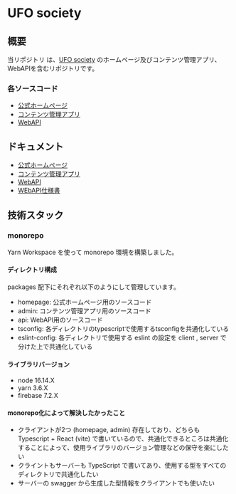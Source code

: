 # UFO society

## 概要
当リポジトリ は、[UFO society](https://twitter.com/ufo_society) のホームページ及びコンテンツ管理アプリ、WebAPIを含むリポジトリです。

### 各ソースコード
- [公式ホームページ](./packages/homepage)
- [コンテンツ管理アプリ](./packages/admin/)
- [WebAPI](./packages/api/)
  
## ドキュメント
- [公式ホームページ](./packages/homepage/README.md)
- [コンテンツ管理アプリ](./packages/admin/README.md)
- [WebAPI](./packages/api/README.md)
- [WEbAPI仕様書](./pakages/api/swagger-spec.yaml)

## 技術スタック

### monorepo 
Yarn Workspace を使って monorepo 環境を構築しました。

#### ディレクトリ構成
packages 配下にそれぞれ以下のようにして管理しています。
- homepage: 公式ホームページ用のソースコード
- admin: コンテンツ管理アプリ用のソースコード
- api: WebAPI用のソースコード
- tsconfig: 各ディレクトリのtypescriptで使用するtsconfigを共通化している
- eslint-config: 各ディレクトリで使用する eslint の設定を client , server で分けた上で共通化している

#### ライブラリバージョン
- node 16.14.X
- yarn 3.6.X
- firebase 7.2.X

#### monorepo化によって解決したかったこと
- クライアントが2つ (homepage, admin) 存在しており、どちらも Typescript + React (vite) で書いているので、共通化できるところは共通化することによって、使用ライブラリのバージョン管理などの保守を楽にしたい
- クライントもサーバーも TypeScript で書いてあり、使用する型をすべてのディレクトリで共通化したい
- サーバーの swagger から生成した型情報をクライアントでも使いたい
